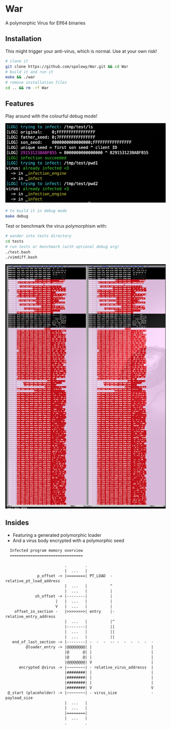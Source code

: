 # War

A polymorphic Virus for Elf64 binaries

## Installation

This might trigger your anti-virus, which is normal. Use at your own risk!

```bash
# clone it
git clone https://github.com/spolowy/War.git && cd War
# build it and run it
make && ./war
# remove installation files
cd .. && rm -rf War
```

## Features

Play around with the colourful debug mode!

![](./literature/debug_mode.png)

```bash
# to build it in debug mode
make debug
```

Test or benchmark the virus polymorphism with:

```bash
# wander into tests directory
cd tests
# run tests or benchmark (with optional debug arg)
./test.bash
./vimdiff.bash
```

![](./literature/vimdiff.png)

## Insides

* Featuring a generated polymorphic loader
* And a virus body encrypted with a polymorphic seed

```
  Infected program memory overview
  ================================

                          .        .
                          |  ...   |
              p_offset -> |========| PT_LOAD  - relative_pt_load_address
                          |  ...   |          ^
                          |  ...   |          |
             sh_offset -> |--------|          |
                      |   |  ...   |          |
                      V   |  ...   |          |
    offset_in_section -   |>>>>>>>>| entry    |- relative_entry_address
                          |  ...   |          |^
                          |--------|          ||
                          |  ...   |          ||
                          |  ...   |          ||
   end_of_last_section -> |--------| -  -  -  -- -  -  -  -  -  -
         @loader_entry -> |@@@@@@@@| |                          |
                          |@      @| |                          |
                          |@      @| |                          |
                          |@@@@@@@@| V                          |
      encrypted @virus -> |~~~~~~~~| - relative_virus_addresss  |
                          |########| |                          |
                          |########| |                          |
                          |########| |                          |
                          |########| V                          V
 @_start (placeholder) -> |~~~~~~~~| - virus_size               - payload_size
                          |  ...   |
                          |  ...   |
                          |========|
                          |  ...   |
                          .        .
```
